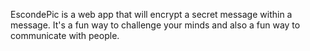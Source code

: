 EscondePic is a web app that will encrypt a secret message within a message. It's a fun way to challenge your minds and also a fun way to communicate with people.
